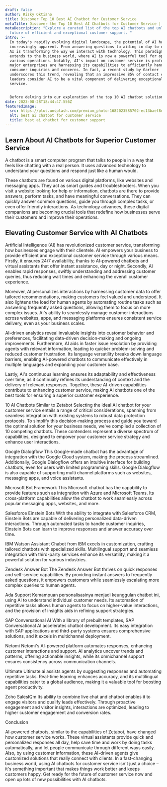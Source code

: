 ```yaml
---
draft: false
author: Rizky Oktiano
title: Discover Top 10 Best AI Chatbot for Customer Service
metaTitle: Discover the Top 10 Best AI Chatbots for Customer Service | Zetabot
metaDescription: "Explore a curated list of the top AI chatbots and unlock the
  future of efficient and exceptional customer support. "
intro: >-
  In today's rapidly evolving digital landscape, the potential of AI has become
  increasingly apparent. From answering questions to aiding in day-to-day work,
  AI is transforming the way we interact with technology. This paradigm shift
  extends to the business world, where AI is now a powerful tool for optimizing
  various operations. Notably, AI's impact on customer service is profound; even
  major enterprises are harnessing its capabilities to efficiently handle
  consumer inquiries and concerns. In fact, a recent study by Gartner
  underscores this trend, revealing that an impressive 85% of contact center
  leaders consider AI to be a vital component of delivering exceptional customer
  service.


  Before delving into our exploration of the top 10 AI chatbot solutions for customer service, akin to the remarkable Zetabot, let's begin with a refresher on the concept of chatbots.
date: 2023-08-28T18:44:47.556Z
featuredImage:
  src: https://plus.unsplash.com/premium_photo-1682023585702-ec13baef8dc1?ixlib=rb-4.0.3&ixid=M3wxMjA3fDB8MHxwaG90by1wYWdlfHx8fGVufDB8fHx8fA%3D%3D&auto=format&fit=crop&w=870&q=80
  alt: best ai chatbot for customer service
  title: best ai chatbot for customer support
---
```

## Learn About AI Chatbots for Superior Customer Service

A chatbot is a smart computer program that talks to people in a way that feels like chatting with a real person. It uses advanced technology to understand your questions and respond just like a human would.

These chatbots are found on various digital platforms, like websites and messaging apps. They act as smart guides and troubleshooters. When you visit a website looking for help or information, chatbots are there to provide answers, perform tasks, and have meaningful conversations. They can quickly answer common questions, guide you through complex tasks, or even offer friendly interactions. As technology advances, these digital companions are becoming crucial tools that redefine how businesses serve their customers and improve their operations.

## Elevating Customer Service with AI Chatbots

Artificial Intelligence (AI) has revolutionized customer service, transforming how businesses engage with their clientele. AI empowers your business to provide efficient and exceptional customer service through various means. Firstly, it ensures 24/7 availability, thanks to AI-powered chatbots and virtual assistants that offer instant assistance, day or night. Secondly, AI enables rapid responses, swiftly understanding and addressing customer queries, thus reducing wait times and enhancing the overall customer experience.

Moreover, AI personalizes interactions by harnessing customer data to offer tailored recommendations, making customers feel valued and understood. It also lightens the load for human agents by automating routine tasks such as answering frequently asked questions, allowing them to focus on more complex issues. AI's ability to seamlessly manage customer interactions across websites, apps, and messaging platforms ensures consistent service delivery, even as your business scales.

AI-driven analytics reveal invaluable insights into customer behavior and preferences, facilitating data-driven decision-making and ongoing improvements. Furthermore, AI aids in faster issue resolution by providing agents with relevant information, leading to quicker problem-solving and reduced customer frustration. Its language versatility breaks down language barriers, enabling AI-powered chatbots to communicate effectively in multiple languages and expanding your customer base.

Lastly, AI's continuous learning ensures its adaptability and effectiveness over time, as it continually refines its understanding of context and the delivery of relevant responses. Together, these AI-driven capabilities contribute to enhancing customer service, making AI chatbots one of the best tools for ensuring a superior customer experience.

10 AI Chatbots Similar to Zetabot
Selecting the ideal AI chatbot for your customer service entails a range of critical considerations, spanning from seamless integration with existing systems to robust data protection protocols. To simplify this decision-making process and guide you toward the optimal solution for your business needs, we've compiled a collection of 10 competing chatbots. These contenders represent a diverse spectrum of capabilities, designed to empower your customer service strategy and enhance user interactions.

Google Dialogflow
This Google-made chatbot has the advantage of integration with the Google Cloud system, making the process streamlined. Additionally, Google Dialogflow offers an intuitive interface for building chatbots, even for users with limited programming skills. Google Dialogflow is also capable of supporting multi channel platforms such as websites, messaging apps, and voice assistants.

Microsoft Bot Framework
This Microsoft chatbot has the capability to provide features such as integration with Azure and Microsoft Teams. Its cross-platform capabilities allow the chatbot to work seamlessly across popular messaging apps, websites, and more.

Salesforce Einstein Bots
With the ability to integrate with Salesforce CRM, Einstein Bots are capable of delivering personalized data-driven interactions. Through automated tasks to handle customer inquiries, Einstein Bots can learn to improve responses and answer accuracy over time.

IBM Watson Assistant
Chabot from IBM excels in customization, crafting tailored chatbots with specialized skills. Multilingual support and seamless integration with third-party services enhance its versatility, making it a powerful solution for various industries.

Zendesk Answer Bot
The Zendesk Answer Bot thrives on quick responses and self-service capabilities. By providing instant answers to frequently asked questions, it empowers customers while seamlessly escalating more complex queries to human agents.

Ada Support
Kemampuan personalisasinya menjadi keunggulan chatbot ini, using AI to understand individual customer needs. Its automation of repetitive tasks allows human agents to focus on higher-value interactions, and the provision of insights aids in refining support strategies.

SAP Conversational AI
With a library of prebuilt templates, SAP Conversational AI accelerates chatbot development. Its easy integration with SAP applications and third-party systems ensures comprehensive solutions, and it excels in multichannel deployment.

Netomi
Netomi's AI-powered platform automates responses, enhancing customer interactions and support. AI analytics uncover trends and patterns, offering actionable insights, while its omnichannel support ensures consistency across communication channels.

Ultimate
Ultimate.ai assists agents by suggesting responses and automating repetitive tasks. Real-time learning enhances accuracy, and its multilingual capabilities cater to a global audience, making it a valuable tool for boosting agent productivity.

Zoho SalesIQm
Its ability to combine live chat and chatbot enables it to engage visitors and qualify leads effectively. Through proactive engagement and visitor insights, interactions are optimized, leading to higher customer engagement and conversion rates.

Conclusion

AI-powered chatbots, similar to the capabilities of Zetabot, have changed how customer service works. These virtual assistants provide quick and personalized responses all day, help save time and work by doing tasks automatically, and let people communicate through different ways easily. Also, by using customer information, these AI-driven agents give customized solutions that really connect with clients. In a fast-changing business world, using AI chatbots for customer service isn't just a choice – it's something important that makes things work better and keeps customers happy. Get ready for the future of customer service now and open up lots of new possibilities with AI chatbots.